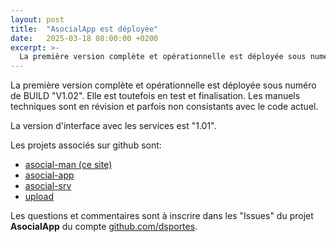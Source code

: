 ```yaml
---
layout: post
title:  "AsocialApp est déployée"
date:   2025-03-18 08:00:00 +0200
excerpt: >- 
  La première version complète et opérationnelle est déployée sous numéro de BUILD "V1.02". Elle est toutefois en test et finalisation. Les manuels techniques sont en révision et parfois non consistants avec le code actuel.
---
```


La première version complète et opérationnelle est déployée sous numéro de BUILD "V1.02". Elle est toutefois en test et finalisation. Les manuels techniques sont en révision et parfois non consistants avec le code actuel.

La version d'interface avec les services est "1.01".

Les projets associés sur github sont:
- [asocial-man (ce site)](https://github.com/dsportes/asocial-man)
- [asocial-app](https://github.com/dsportes/asocial-app)
- [asocial-srv](https://github.com/dsportes/asocial-srv)
- [upload](https://github.com/dsportes/upload)

Les questions et commentaires sont à inscrire dans les "Issues" du projet **AsocialApp** du compte [github.com/dsportes](https://github.com/dsportes?tab=projects).
